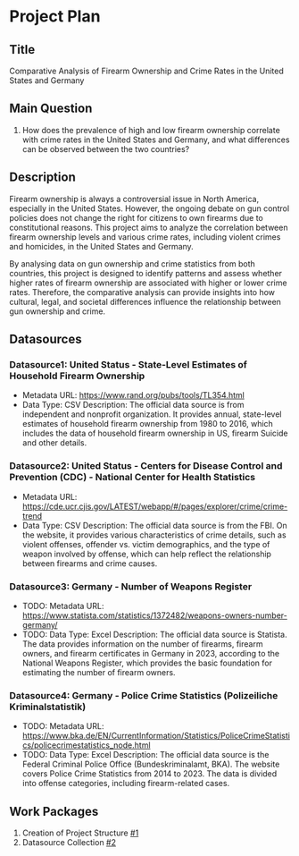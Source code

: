 # Project Plan

## Title
<!-- Give your project a short title. -->
Comparative Analysis of Firearm Ownership and Crime Rates in the United States and Germany

## Main Question

<!-- Think about one main question you want to answer based on the data. -->
1. How does the prevalence of high and low firearm ownership correlate with crime rates in the United States and Germany, and what differences can be observed between the two countries?

## Description

<!-- Describe your data science project in max. 200 words. Consider writing about why and how you attempt it. -->
Firearm ownership is always a controversial issue in North America, especially in the United States. However, the ongoing debate on gun control policies does not change the right for citizens to own firearms due to constitutional reasons. This project aims to analyze the correlation between firearm ownership levels and various crime rates, including violent crimes and homicides, in the United States and Germany. 

By analysing data on gun ownership and crime statistics from both countries, this project is designed to identify patterns and assess whether higher rates of firearm ownership are associated with higher or lower crime rates. Therefore, the comparative analysis can provide insights into how cultural, legal, and societal differences influence the relationship between gun ownership and crime.


## Datasources
<!-- Describe each datasources you plan to use in a section. Use the prefic "DatasourceX" where X is the id of the datasource. -->
### Datasource1: United Status - State-Level Estimates of Household Firearm Ownership
* Metadata URL: https://www.rand.org/pubs/tools/TL354.html
* Data Type: CSV
Description: 
The official data source is from independent and nonprofit organization. It provides annual, state-level estimates of household firearm ownership from 1980 to 2016, which includes the data of household firearm ownership in US, firearm Suicide and other details. 

### Datasource2: United Status - Centers for Disease Control and Prevention (CDC) - National Center for Health Statistics
* Metadata URL: https://cde.ucr.cjis.gov/LATEST/webapp/#/pages/explorer/crime/crime-trend
* Data Type: CSV
Description: 
The official data source is from the FBI. On the website, it provides various characteristics of crime details, such as violent offenses, offender vs. victim demographics, and the type of weapon involved by offense, which can help reflect the relationship between firearms and crime causes.

### Datasource3: Germany - Number of Weapons Register
* TODO: Metadata URL: https://www.statista.com/statistics/1372482/weapons-owners-number-germany/
* TODO: Data Type: Excel 
Description: 
The official data source is Statista. The data provides information on the number of firearms, firearm owners, and firearm certificates in Germany in 2023, according to the National Weapons Register, which provides the basic foundation for estimating the number of firearm owners.

### Datasource4: Germany - Police Crime Statistics (Polizeiliche Kriminalstatistik)
* TODO: Metadata URL: https://www.bka.de/EN/CurrentInformation/Statistics/PoliceCrimeStatistics/policecrimestatistics_node.html
* TODO: Data Type: Excel
Description: 
The official data source is the Federal Criminal Police Office (Bundeskriminalamt, BKA). The website covers Police Crime Statistics from 2014 to 2023. The data is divided into offense categories, including firearm-related cases.


## Work Packages

<!-- List of work packages ordered sequentially, each pointing to an issue with more details. -->

1. Creation of Project Structure [#1][i1]
2. Datasource Collection [#2][i2]

[i1]: https://github.com/kyliefung/made-ws2425/issues/1
[i2]: https://github.com/kyliefung/made-ws2425/issues/2
